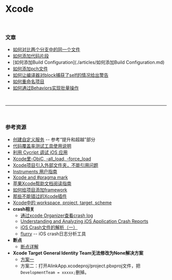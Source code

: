 # Xcode

<br>

### 文章

* [如何对比两个分支中的同一个文件](./articles/如何对比两个分支中的同一个文件.md)
* [如何添加代码片段](./articles/如何添加代码片段.md)
* [如何添加Build Configuration](./articles/如何添加Build Configuration.md)
* [如何添加pch文件](./articles/如何添加pch文件.md)
* [如何让编译器对block捕获了self的情况给出警告](./articles/如何让编译器对block捕获了self的情况给出警告.md)
* [如何重命名项目](./articles/如何重命名项目.md)
* [如何通过Behaviors实现批量操作](./articles/如何通过Behaviors实现批量操作.md)

<br>

***

<br>

### 参考资源

* [创建自定义服务](http://www.cocoachina.com/ios/20140731/9284.html) -- 参考“提升和超越”部分
* [代码覆盖率测试工具使用说明](https://github.com/vigossjjj/CodeCoverage4iOS/blob/master/README.md)
* [利用 Cycript 调试 iOS 应用](http://lldong.github.io/2014/03/03/embed-cycript-into-your-app-for-debugging.html)
* [Xcode里-ObjC, -all_load, -force_load](http://www.cnblogs.com/yashi88/p/3551947.html)
* [Xcode项目引入外部文件夹，不能引用问题](http://blog.csdn.net/qin2366552891/article/details/9008787)
* [Instruments 用户指南](http://www.cocoachina.com/bbs/read.php?tid=92026)
* [Xcode and #pragma mark](http://www.360doc.com/content/13/1210/22/2036337_336192229.shtml)
* [苹果Xcode帮助文档阅读指南](http://ourcoders.com/thread/show/117)
* [如何给项目添加framework](http://www.cnblogs.com/SeeMeFly/archive/2011/09/09/2172688.html)
* [那些不能错过的Xcode插件](http://www.cocoachina.com/industry/20130918/7022.html)
* [Xcode中的 workspace, project, target, scheme](http://www.jianshu.com/p/1308a199f168)
* **crash相关**
	* [通过xcode Organizer查看crash log](http://www.cnblogs.com/max5945/p/3663966.html)
	* [Understanding and Analyzing iOS Application Crash Reports](https://developer.apple.com/library/ios/technotes/tn2151/_index.html)
	* [iOS Crash文件的解析（一）](http://www.cnblogs.com/smileEvday/p/Crash1.html)
	* [flurry](http://www.flurry.com/solutions/analytics) -- iOS crash日志分析工具
* **断点**
	* [断点详解](http://www.cocoachina.com/ios/20150805/12842.html)
* **Xcode Target General Identity Team无法修改为None解决方案**
	* [方案一](http://blog.csdn.net/jianjianyuer/article/details/45097681)
	* 方案二：打开AlinkApp.xcodeproj/project.pbxproj文件，把`DevelopmentTeam = xxxxx;`删掉。
